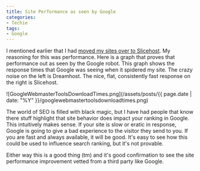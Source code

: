 ```yaml
---
title: Site Performance as seen by Google
categories:
- Techie
tags:
- Google
---
```


I mentioned earlier that I had [moved my sites over to Slicehost](http://www.slashthing.com/sites-now-on-slicehost/). My reasoning for this was performance. Here is a graph that proves that performance out as seen by the Google robot. This graph shows the response times that Google was seeing when it spidered my site. The crazy noise on the left is Dreamhost. The nice, flat, consistently fast response on the right is Slicehost.

![GoogleWebmasterToolsDownloadTimes.png](/assets/posts/{{ page.date | date: "%Y" }}/googlewebmastertoolsdownloadtimes.png)

The world of SEO is filled with black magic, but I have had people that know there stuff highlight that site behavior does impact your ranking in Google. This intuitively makes sense. If your site is slow or eratic in response, Google is going to give a bad experience to the visitor they send to you. If you are fast and always available, it will be good. It's easy to see how this could be used to influence search ranking, but it's not provable.

Either way this is a good thing (tm) and it's good confirmation to see the site performance improvement vetted from a third party like Google.
